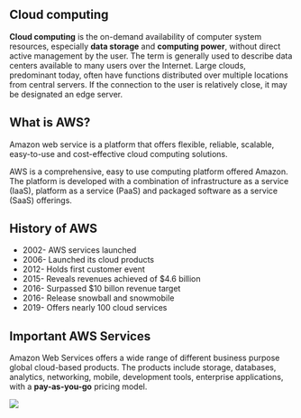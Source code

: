 ## Cloud computing

**Cloud computing** is the on-demand availability of computer system resources, 
especially **data storage** and **computing power**, without direct active management by the user.
The term is generally used to describe data centers available to many users over the Internet. 
Large clouds, predominant today, often have functions distributed over multiple locations from central servers. 
If the connection to the user is relatively close, it may be designated an edge server. 

## What is AWS?
Amazon web service is a platform that offers flexible, reliable, scalable, easy-to-use and cost-effective cloud computing solutions. 

AWS is a comprehensive, easy to use computing platform offered Amazon. The platform is developed with a combination of infrastructure as a service (IaaS), platform as a service (PaaS) and packaged software as a service (SaaS) offerings. 

## History of AWS
* 2002- AWS services launched 
* 2006- Launched its cloud products
* 2012- Holds first customer event
* 2015- Reveals revenues achieved of $4.6 billion
* 2016- Surpassed $10 billon revenue target
* 2016- Release snowball and snowmobile 
* 2019- Offers nearly 100 cloud services

## Important AWS Services 
Amazon Web Services offers a wide range of different business purpose global cloud-based products. 
The products include storage, databases, analytics, networking, mobile, development tools, enterprise applications, 
with a **pay-as-you-go** pricing model. 

![](images/aws.png)
